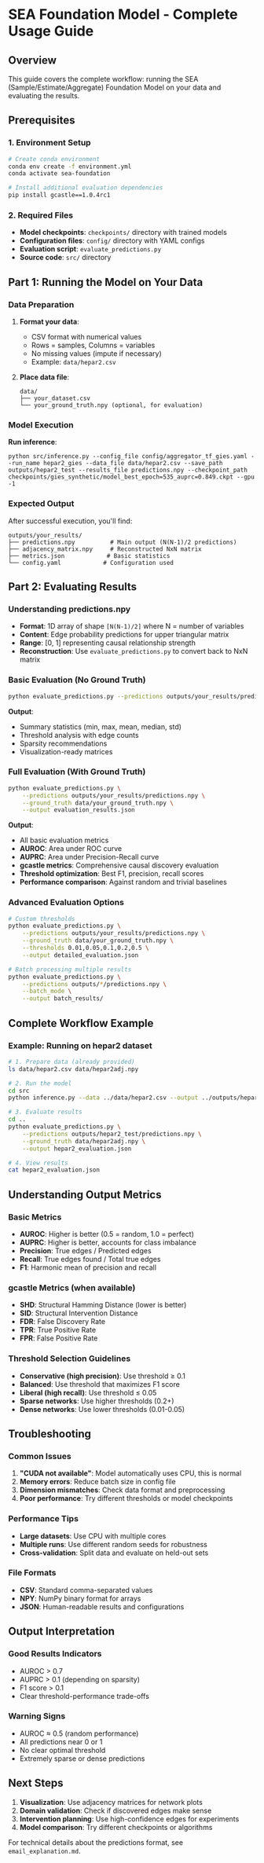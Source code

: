 # SEA Foundation Model - Complete Usage Guide

## Overview
This guide covers the complete workflow: running the SEA (Sample/Estimate/Aggregate) Foundation Model on your data and evaluating the results.

## Prerequisites

### 1. Environment Setup
```bash
# Create conda environment
conda env create -f environment.yml
conda activate sea-foundation

# Install additional evaluation dependencies
pip install gcastle==1.0.4rc1
```

### 2. Required Files
- **Model checkpoints**: `checkpoints/` directory with trained models
- **Configuration files**: `config/` directory with YAML configs
- **Evaluation script**: `evaluate_predictions.py`
- **Source code**: `src/` directory

## Part 1: Running the Model on Your Data

### Data Preparation
1. **Format your data**:
   - CSV format with numerical values
   - Rows = samples, Columns = variables
   - No missing values (impute if necessary)
   - Example: `data/hepar2.csv`

2. **Place data file**:
   ```
   data/
   ├── your_dataset.csv
   └── your_ground_truth.npy (optional, for evaluation)
   ```

### Model Execution

**Run inference**:
```
python src/inference.py --config_file config/aggregator_tf_gies.yaml --run_name hepar2_gies --data_file data/hepar2.csv --save_path outputs/hepar2_test --results_file predictions.npy --checkpoint_path checkpoints/gies_synthetic/model_best_epoch=535_auprc=0.849.ckpt --gpu -1
```


### Expected Output
After successful execution, you'll find:
```
outputs/your_results/
├── predictions.npy          # Main output (N(N-1)/2 predictions)
├── adjacency_matrix.npy     # Reconstructed NxN matrix
├── metrics.json            # Basic statistics
└── config.yaml            # Configuration used
```

## Part 2: Evaluating Results

### Understanding predictions.npy
- **Format**: 1D array of shape `[N(N-1)/2]` where N = number of variables
- **Content**: Edge probability predictions for upper triangular matrix
- **Range**: [0, 1] representing causal relationship strength
- **Reconstruction**: Use `evaluate_predictions.py` to convert back to NxN matrix

### Basic Evaluation (No Ground Truth)
```bash
python evaluate_predictions.py --predictions outputs/your_results/predictions.npy
```

**Output**:
- Summary statistics (min, max, mean, median, std)
- Threshold analysis with edge counts
- Sparsity recommendations
- Visualization-ready matrices

### Full Evaluation (With Ground Truth)
```bash
python evaluate_predictions.py \
    --predictions outputs/your_results/predictions.npy \
    --ground_truth data/your_ground_truth.npy \
    --output evaluation_results.json
```

**Output**:
- All basic evaluation metrics
- **AUROC**: Area under ROC curve
- **AUPRC**: Area under Precision-Recall curve  
- **gcastle metrics**: Comprehensive causal discovery evaluation
- **Threshold optimization**: Best F1, precision, recall scores
- **Performance comparison**: Against random and trivial baselines

### Advanced Evaluation Options
```bash
# Custom thresholds
python evaluate_predictions.py \
    --predictions outputs/your_results/predictions.npy \
    --ground_truth data/your_ground_truth.npy \
    --thresholds 0.01,0.05,0.1,0.2,0.5 \
    --output detailed_evaluation.json

# Batch processing multiple results
python evaluate_predictions.py \
    --predictions outputs/*/predictions.npy \
    --batch_mode \
    --output batch_results/
```

## Complete Workflow Example

### Example: Running on hepar2 dataset
```bash
# 1. Prepare data (already provided)
ls data/hepar2.csv data/hepar2adj.npy

# 2. Run the model
cd src
python inference.py --data ../data/hepar2.csv --output ../outputs/hepar2_test/

# 3. Evaluate results
cd ..
python evaluate_predictions.py \
    --predictions outputs/hepar2_test/predictions.npy \
    --ground_truth data/hepar2adj.npy \
    --output hepar2_evaluation.json

# 4. View results
cat hepar2_evaluation.json
```

## Understanding Output Metrics

### Basic Metrics
- **AUROC**: Higher is better (0.5 = random, 1.0 = perfect)
- **AUPRC**: Higher is better, accounts for class imbalance
- **Precision**: True edges / Predicted edges
- **Recall**: True edges found / Total true edges
- **F1**: Harmonic mean of precision and recall

### gcastle Metrics (when available)
- **SHD**: Structural Hamming Distance (lower is better)
- **SID**: Structural Intervention Distance
- **FDR**: False Discovery Rate
- **TPR**: True Positive Rate
- **FPR**: False Positive Rate

### Threshold Selection Guidelines
- **Conservative (high precision)**: Use threshold ≥ 0.1
- **Balanced**: Use threshold that maximizes F1 score
- **Liberal (high recall)**: Use threshold ≤ 0.05
- **Sparse networks**: Use higher thresholds (0.2+)
- **Dense networks**: Use lower thresholds (0.01-0.05)

## Troubleshooting

### Common Issues
1. **"CUDA not available"**: Model automatically uses CPU, this is normal
2. **Memory errors**: Reduce batch size in config file
3. **Dimension mismatches**: Check data format and preprocessing
4. **Poor performance**: Try different thresholds or model checkpoints

### Performance Tips
- **Large datasets**: Use CPU with multiple cores
- **Multiple runs**: Use different random seeds for robustness
- **Cross-validation**: Split data and evaluate on held-out sets

### File Formats
- **CSV**: Standard comma-separated values
- **NPY**: NumPy binary format for arrays
- **JSON**: Human-readable results and configurations

## Output Interpretation

### Good Results Indicators
- AUROC > 0.7
- AUPRC > 0.1 (depending on sparsity)
- F1 score > 0.1
- Clear threshold-performance trade-offs

### Warning Signs
- AUROC ≈ 0.5 (random performance)
- All predictions near 0 or 1
- No clear optimal threshold
- Extremely sparse or dense predictions

## Next Steps
1. **Visualization**: Use adjacency matrices for network plots
2. **Domain validation**: Check if discovered edges make sense
3. **Intervention planning**: Use high-confidence edges for experiments
4. **Model comparison**: Try different checkpoints or algorithms

For technical details about the predictions format, see `email_explanation.md`.
